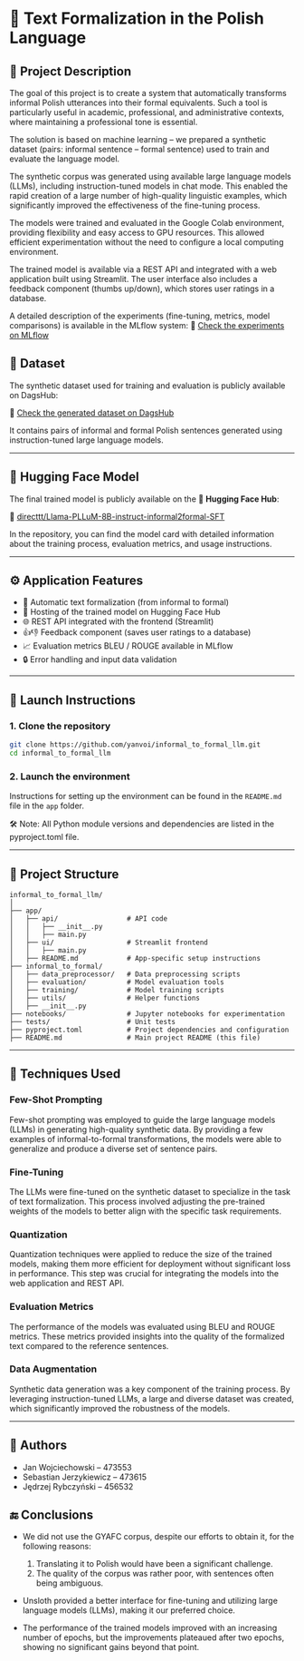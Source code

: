 # 📝 Text Formalization in the Polish Language

## 📌 Project Description

The goal of this project is to create a system that automatically transforms informal Polish utterances into their formal equivalents. Such a tool is particularly useful in academic, professional, and administrative contexts, where maintaining a professional tone is essential.

The solution is based on machine learning – we prepared a synthetic dataset (pairs: informal sentence – formal sentence) used to train and evaluate the language model.

The synthetic corpus was generated using available large language models (LLMs), including instruction-tuned models in chat mode. This enabled the rapid creation of a large number of high-quality linguistic examples, which significantly improved the effectiveness of the fine-tuning process.

The models were trained and evaluated in the Google Colab environment, providing flexibility and easy access to GPU resources. This allowed efficient experimentation without the need to configure a local computing environment.

The trained model is available via a REST API and integrated with a web application built using Streamlit. The user interface also includes a feedback component (thumbs up/down), which stores user ratings in a database.

A detailed description of the experiments (fine-tuning, metrics, model comparisons) is available in the MLflow system:
🔗 [Check the experiments on MLflow](https://dagshub.com/informal2formal/mlflow/experiments)

## 📄 Dataset
The synthetic dataset used for training and evaluation is publicly available on DagsHub:

🔗 [Check the generated dataset on DagsHub](https://dagshub.com/informal2formal/mlflow/datasets)

It contains pairs of informal and formal Polish sentences generated using instruction-tuned large language models.

---

## 🤖 Hugging Face Model

The final trained model is publicly available on the 🤗 **Hugging Face Hub**:

🔗 [directtt/Llama-PLLuM-8B-instruct-informal2formal-SFT](https://huggingface.co/directtt/Llama-PLLuM-8B-instruct-informal2formal-SFT)

In the repository, you can find the model card with detailed information about the training process, evaluation metrics, and usage instructions.

---

## ⚙️ Application Features

- 🔄 Automatic text formalization (from informal to formal)
- 🤖 Hosting of the trained model on Hugging Face Hub
- 🌐 REST API integrated with the frontend (Streamlit)
- 👍👎 Feedback component (saves user ratings to a database)
- 📈 Evaluation metrics BLEU / ROUGE available in MLflow
- 🔒 Error handling and input data validation

---

## 🚀 Launch Instructions

### 1. Clone the repository

```bash
git clone https://github.com/yanvoi/informal_to_formal_llm.git
cd informal_to_formal_llm
```

### 2. Launch the environment

Instructions for setting up the environment can be found in the `README.md` file in the `app` folder.


🛠️ Note: All Python module versions and dependencies are listed in the pyproject.toml file.

---

## 📁 Project Structure

```
informal_to_formal_llm/
│
├── app/
│   ├── api/                 # API code
│   │   ├── __init__.py
│   │   ├── main.py
│   ├── ui/                  # Streamlit frontend
│   │   ├── main.py
│   ├── README.md            # App-specific setup instructions
├── informal_to_formal/
│   ├── data_preprocessor/   # Data preprocessing scripts
│   ├── evaluation/          # Model evaluation tools
│   ├── training/            # Model training scripts
│   ├── utils/               # Helper functions
│   ├── __init__.py
├── notebooks/               # Jupyter notebooks for experimentation
├── tests/                   # Unit tests
├── pyproject.toml           # Project dependencies and configuration
├── README.md                # Main project README (this file)
```

---

## 🧠 Techniques Used

### Few-Shot Prompting
Few-shot prompting was employed to guide the large language models (LLMs) in generating high-quality synthetic data. By providing a few examples of informal-to-formal transformations, the models were able to generalize and produce a diverse set of sentence pairs.

### Fine-Tuning
The LLMs were fine-tuned on the synthetic dataset to specialize in the task of text formalization. This process involved adjusting the pre-trained weights of the models to better align with the specific task requirements.

### Quantization
Quantization techniques were applied to reduce the size of the trained models, making them more efficient for deployment without significant loss in performance. This step was crucial for integrating the models into the web application and REST API.

### Evaluation Metrics
The performance of the models was evaluated using BLEU and ROUGE metrics. These metrics provided insights into the quality of the formalized text compared to the reference sentences.

### Data Augmentation
Synthetic data generation was a key component of the training process. By leveraging instruction-tuned LLMs, a large and diverse dataset was created, which significantly improved the robustness of the models.

---

## 📄 Authors

- Jan Wojciechowski – 473553
- Sebastian Jerzykiewicz – 473615
- Jędrzej Rybczyński – 456532

## 🔚 Conclusions

- We did not use the GYAFC corpus, despite our efforts to obtain it, for the following reasons:
  1. Translating it to Polish would have been a significant challenge.
  2. The quality of the corpus was rather poor, with sentences often being ambiguous.

- Unsloth provided a better interface for fine-tuning and utilizing large language models (LLMs), making it our preferred choice.

- The performance of the trained models improved with an increasing number of epochs, but the improvements plateaued after two epochs, showing no significant gains beyond that point.
